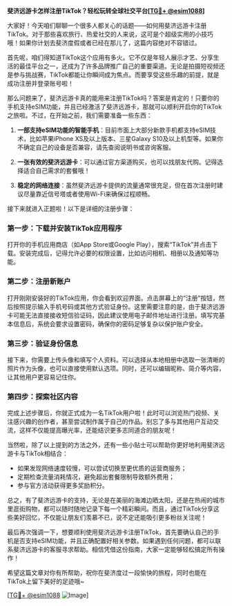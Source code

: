 **斐济远游卡怎样注册TikTok？轻松玩转全球社交平台[[TG💪+ @esim1088](https://t.me/s/esim1088)]**

大家好！今天咱们聊聊一个很多人都关心的话题——如何用斐济远游卡注册TikTok。对于那些喜欢旅行、热爱社交的人来说，这可是个超级实用的小技巧哦！如果你计划去斐济度假或者已经在那儿了，这篇内容绝对不容错过。

首先呢，咱们得知道TikTok这个应用有多火。它不仅是年轻人展示才艺、分享生活的最佳平台之一，还成为了许多品牌推广自己的重要渠道。无论是拍摄短视频还是参与挑战赛，TikTok都能让你瞬间成为焦点。而要享受这些乐趣的前提，就是成功注册并登录账号啦！

那么问题来了，斐济远游卡真的能用来注册TikTok吗？答案是肯定的！只要你的手机支持eSIM功能，并且已经激活了斐济远游卡，那就可以顺利开启你的TikTok之旅啦。不过，在开始之前，我们需要准备一些东西：

1. **一部支持eSIM功能的智能手机**：目前市面上大部分新款手机都支持eSIM技术，比如苹果iPhone XS及以上版本、三星Galaxy S10及以上机型等。如果你不确定自己的设备是否兼容，请先查阅说明书或咨询客服。
   
2. **一张有效的斐济远游卡**：可以通过官方渠道购买，也可以找朋友代购。记得选择适合自己需求的套餐哦！

3. **稳定的网络连接**：虽然斐济远游卡提供的流量通常很充足，但在首次注册时建议尽量靠近信号塔或者使用Wi-Fi来确保过程顺畅。

接下来就进入正题啦！以下是详细的注册步骤：

### 第一步：下载并安装TikTok应用程序

打开你的手机应用商店（如App Store或Google Play），搜索“TikTok”并点击下载。安装完成后，记得允许必要的权限设置，比如访问相机、相册以及通知等功能。

### 第二步：注册新账户

打开刚刚安装好的TikTok应用，你会看到欢迎界面。点击屏幕上的“注册”按钮，然后按照提示输入手机号码或其他方式验证身份。这里需要注意的是，由于斐济远游卡可能无法直接接收短信验证码，因此建议使用电子邮件地址进行注册。填写完基本信息后，系统会要求设置密码，确保你的密码足够复杂以保护账户安全。

### 第三步：验证身份信息

接下来，你需要上传头像和填写个人资料。可以选择从本地相册中选取一张清晰的照片作为头像，也可以直接使用默认选项。同时，还可以编辑昵称、简介等内容，让其他用户更容易记住你。

### 第四步：探索社区内容

完成上述步骤后，你就正式成为一名TikTok用户啦！此时可以浏览热门视频、关注感兴趣的创作者，甚至尝试制作属于自己的作品。别忘了多与其他用户互动交流，这样不仅能提高曝光率，还能结识更多志同道合的朋友呢！

当然啦，除了以上提到的方法之外，还有一些小贴士可以帮助你更好地利用斐济远游卡与TikTok相结合：

- 如果发现网络速度较慢，可以尝试切换至更优质的运营商服务；
- 定期检查流量消耗情况，避免超出套餐限制导致额外费用；
- 参与官方活动获得更多奖励积分。

总之，有了斐济远游卡的支持，无论是在美丽的海滩边晒太阳，还是在热闹的城市里逛街购物，都可以随时随地记录下每一个精彩瞬间。而且，通过TikTok分享这些美好回忆，不仅能让朋友们羡慕不已，说不定还能吸引更多粉丝关注呢！

最后再次强调一下，想要顺利使用斐济远游卡注册TikTok，首先要确认自己的手机是否支持eSIM功能，并且正确配置好相关参数。如果遇到任何问题，都可以联系斐济远游卡的客服寻求帮助。相信凭借这份指南，大家一定能够轻松搞定所有操作！

希望这篇文章对你有所帮助，祝你在斐济度过一段愉快的旅程，同时也能在TikTok上留下美好的足迹哦~ 

[[TG💪+ @esim1088](https://t.me/s/esim1088) ![Image](https://i.postimg.cc/4NQfJmqS/Snipaste-2025-05-13-00-14-12.png)]